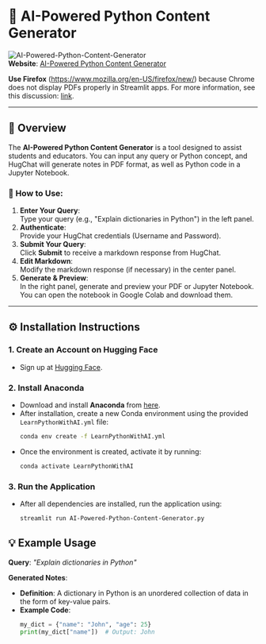  
# 🌟 AI-Powered Python Content Generator

![AI-Powered-Python-Content-Generator](AI-Powered-Python-Content-Generator.gif)  
**Website**: [AI-Powered Python Content Generator](https://ai-powered-python-content-generator.streamlit.app/)


**Use Firefox** (https://www.mozilla.org/en-US/firefox/new/) because Chrome does not display PDFs properly in Streamlit apps. For more information, see this discussion: [link](https://discuss.streamlit.io/t/problems-displaying-pdf-in-streamlit-cloud/35555).

---

## 🚀 Overview
The **AI-Powered Python Content Generator** is a tool designed to assist students and educators. You can input any query or Python concept, and HugChat will generate notes in PDF format, as well as Python code in a Jupyter Notebook.

### 📝 How to Use:
1. **Enter Your Query**:  
   Type your query (e.g., "Explain dictionaries in Python") in the left panel.
2. **Authenticate**:  
   Provide your HugChat credentials (Username and Password).
3. **Submit Your Query**:  
   Click **Submit** to receive a markdown response from HugChat.
4. **Edit Markdown**:  
   Modify the markdown response (if necessary) in the center panel.
5. **Generate & Preview**:  
   In the right panel, generate and preview your PDF or Jupyter Notebook. You can open the notebook in Google Colab and download them.

---

## ⚙️ Installation Instructions

### 1. **Create an Account on Hugging Face**  
- Sign up at [Hugging Face](https://huggingface.co/welcome).

### 2. **Install Anaconda**  
- Download and install **Anaconda** from [here](https://www.anaconda.com/products/distribution).
- After installation, create a new Conda environment using the provided `LearnPythonWithAI.yml` file:
  ```bash
  conda env create -f LearnPythonWithAI.yml
  ```
- Once the environment is created, activate it by running:
  ```bash
  conda activate LearnPythonWithAI
  ```

### 3. **Run the Application**  
- After all dependencies are installed, run the application using:
  ```bash
  streamlit run AI-Powered-Python-Content-Generator.py
  ```
 
## 💡 Example Usage
**Query**: *"Explain dictionaries in Python"*

**Generated Notes**:  
- **Definition**: A dictionary in Python is an unordered collection of data in the form of key-value pairs.
- **Example Code**:
  ```python
  my_dict = {"name": "John", "age": 25}
  print(my_dict["name"])  # Output: John
  ```
 
